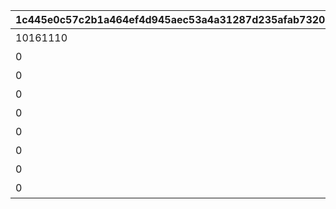 |1c445e0c57c2b1a464ef4d945aec53a4a31287d235afab73201404a06c63922f|53d5391b4771a6a48dd3d768e43394457edc374bb46d808758daf3f0b8bdfd64|b73430db6536702fba6e4210c8c90c156fb40fd165e4ce1674ff5c7eb96eff9f|301dff7fa84e4e9fdc15f951aff40fe63b7924d86c9d632f0a8811b7b6c792b7|806353a4506afbda46b102dd6a6f30dd457942b85b2c288db4f6de5638feb289|cf8cb369586e5b75041fc6de0112d06eee18f2bc9e69dfb7f6bea3c9485c44b9|c88774b5b62b0484205ad49e2bf007f8f50a92baa1f176097d29421c69b7a744|54946bda5f3aa55fa7cec7e65d0299ff6e14e1ea6d9b9467108b8ae1b42cc1e3|377dde6854c4e87e8c7d3211f7aa459982afcc62e3d67644cb9a630e4a3a47dd|65330e3d0e0a06e1ab9c7057211633f7436475ae419a3ddf30bb4357f0b357fb|66fa3b1ea089f6e12141b8866a96df4f3902cfad1042829c9c7a6b0087724a47|23d89559bc501e9ead5557d3fac244bf34d7a2ec8ecc9400997cfa78314675ba|38471bf98d05ed16a00dc50552ea0728f598c0490bd79ed9f4de125b3b269093|
| --- | --- | --- | --- | --- | --- | --- | --- | --- | --- | --- | --- | --- |
|10161110|1|-389|焦りと不安の準備期間|8|10132|2023/11/30 12:00:00|0|5132061|91002|１２月１日のエピソード|35|220|
|0|10|174|チーズが繋ぐ縁|8|10132|2023/11/30 12:00:00|5132061|5132062|91002|１２月１０日のエピソード|35|8|
|0|15|171|刻まれし二つ名|8|10132|2023/12/01 5:00:00|5132062|5132063|91002|１２月１５日のエピソード|35|-97|
|0|20|-355|敏腕プロデューサーは語る|8|10132|2023/12/01 5:00:00|5132063|5132064|91002|１２月２０日のエピソード|35|-98|
|0|21|-364|麗しのお召し物|8|10132|2023/12/02 5:00:00|5132064|5132065|91002|１２月２１日のエピソード|35|114|
|0|22|-222|クリスマスはバラの香り|8|10132|2023/12/02 5:00:00|5132065|5132066|91002|１２月２２日のエピソード|35|7|
|0|23|45|雪解けの予感|8|10132|2023/12/02 5:00:00|5132066|5132067|91002|１２月２３日のエピソード|35|113|
|0|24|-38|思い馳せる聖夜|8|10132|2023/12/03 5:00:00|5132067|5132068|91002|１２月２４日のエピソード|35|117|
|0|25|0|宴の前にて|16|10132|2023/12/03 5:00:00|5132068|5132169|9000230|１２月２５日のエピソード|1|0|